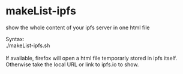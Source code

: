 # makeList-ipfs
show the whole content of your ipfs server in one html file


Syntax:<br>
./makeList-ipfs.sh<br>
<br>
If available, firefox will open a html file temporarly stored in ipfs itself.
Otherwise take the local URL or link to ipfs.io to show.
